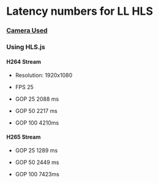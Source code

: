 # Latency numbers for LL HLS


### [Camera Used](http://192.168.111.126/html/main.html)
### Using HLS.js 


#### H264 Stream
- Resolution: 1920x1080
- FPS 25

- GOP 25
2088 ms

- GOP 50
2217 ms

- GOP 100
4210ms


#### H265 Stream

- GOP 25
1289 ms

- GOP 50
2449 ms

- GOP 100
7423ms 